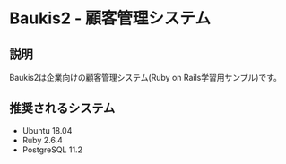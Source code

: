 # Baukis2 - 顧客管理システム

## 説明

Baukis2は企業向けの顧客管理システム(Ruby on Rails学習用サンプル)です。

## 推奨されるシステム

* Ubuntu 18.04
* Ruby 2.6.4
* PostgreSQL 11.2
